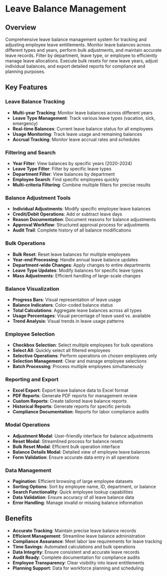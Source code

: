 # Leave Balance Management

## Overview
Comprehensive leave balance management system for tracking and adjusting employee leave entitlements. Monitor leave balances across different types and years, perform bulk adjustments, and maintain accurate leave records. Filter by department, leave type, or employee to efficiently manage leave allocations. Execute bulk resets for new leave years, adjust individual balances, and export detailed reports for compliance and planning purposes.

## Key Features

### Leave Balance Tracking
- **Multi-year Tracking**: Monitor leave balances across different years
- **Leave Type Management**: Track various leave types (vacation, sick, emergency)
- **Real-time Balances**: Current leave balance status for all employees
- **Usage Monitoring**: Track leave usage and remaining balances
- **Accrual Tracking**: Monitor leave accrual rates and schedules

### Filtering and Search
- **Year Filter**: View balances by specific years (2020-2024)
- **Leave Type Filter**: Filter by specific leave types
- **Department Filter**: View balances by department
- **Employee Search**: Find specific employees quickly
- **Multi-criteria Filtering**: Combine multiple filters for precise results

### Balance Adjustment Tools
- **Individual Adjustments**: Modify specific employee leave balances
- **Credit/Debit Operations**: Add or subtract leave days
- **Reason Documentation**: Document reasons for balance adjustments
- **Approval Workflow**: Structured approval process for adjustments
- **Audit Trail**: Complete history of all balance modifications

### Bulk Operations
- **Bulk Reset**: Reset leave balances for multiple employees
- **Year-end Processing**: Handle annual leave balance updates
- **Department-wide Changes**: Apply changes to entire departments
- **Leave Type Updates**: Modify balances for specific leave types
- **Mass Adjustments**: Efficient handling of large-scale changes

### Balance Visualization
- **Progress Bars**: Visual representation of leave usage
- **Balance Indicators**: Color-coded balance status
- **Total Calculations**: Aggregate leave balances across all types
- **Usage Percentages**: Visual percentage of leave used vs. available
- **Trend Analysis**: Visual trends in leave usage patterns

### Employee Selection
- **Checkbox Selection**: Select multiple employees for bulk operations
- **Select All**: Quickly select all filtered employees
- **Selective Operations**: Perform operations on chosen employees only
- **Selection Management**: Clear and manage employee selections
- **Batch Processing**: Process multiple employees simultaneously

### Reporting and Export
- **Excel Export**: Export leave balance data to Excel format
- **PDF Reports**: Generate PDF reports for management review
- **Custom Reports**: Create tailored leave balance reports
- **Historical Reports**: Generate reports for specific periods
- **Compliance Documentation**: Reports for labor compliance audits

### Modal Operations
- **Adjustment Modal**: User-friendly interface for balance adjustments
- **Reset Modal**: Streamlined process for balance resets
- **Bulk Reset Modal**: Efficient bulk operation interface
- **Balance Details Modal**: Detailed view of employee leave balances
- **Form Validation**: Ensure accurate data entry in all operations

### Data Management
- **Pagination**: Efficient browsing of large employee datasets
- **Sorting Options**: Sort by employee name, ID, department, or balance
- **Search Functionality**: Quick employee lookup capabilities
- **Data Validation**: Ensure accuracy of all leave balance data
- **Error Handling**: Manage invalid or missing balance information

## Benefits
- **Accurate Tracking**: Maintain precise leave balance records
- **Efficient Management**: Streamline leave balance administration
- **Compliance Assurance**: Meet labor law requirements for leave tracking
- **Time Savings**: Automated calculations and bulk operations
- **Data Integrity**: Ensure consistent and accurate leave records
- **Audit Ready**: Complete documentation for compliance audits
- **Employee Transparency**: Clear visibility into leave entitlements
- **Planning Support**: Data for workforce planning and scheduling